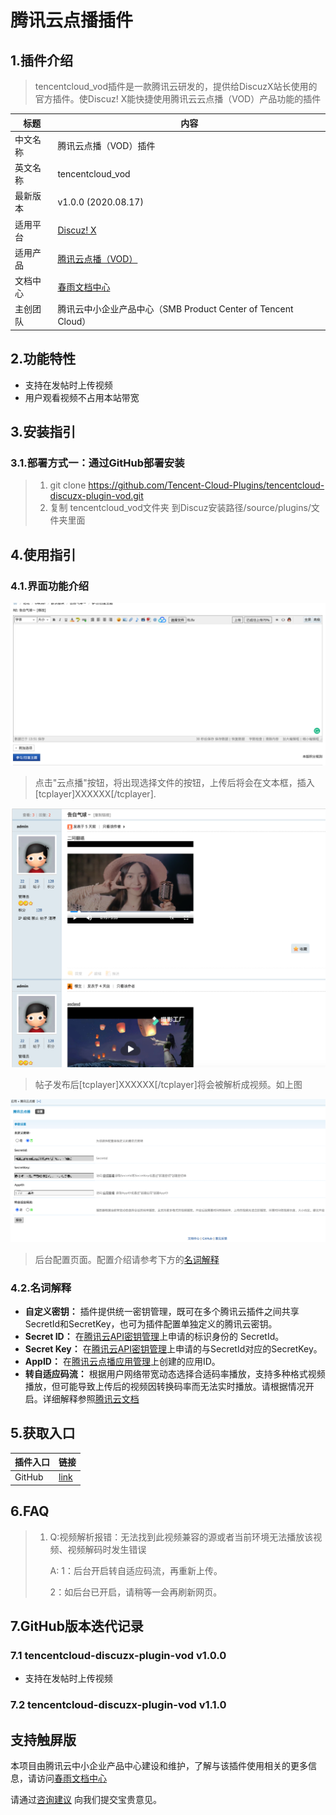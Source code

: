 # 腾讯云点播插件

## 1.插件介绍

> tencentcloud_vod插件是一款腾讯云研发的，提供给DiscuzX站长使用的官方插件。使Discuz! X能快捷使用腾讯云云点播（VOD）产品功能的插件

| 标题   | 内容                                                     |
| ---- | ------------------------------------------------------ |
| 中文名称 | 腾讯云点播（VOD）插件                                           |
| 英文名称 | tencentcloud_vod                                       |
| 最新版本 | v1.0.0 (2020.08.17)                                    |
| 适用平台 | [Discuz! X](https://www.discuz.net/forum.php)          |
| 适用产品 | [腾讯云点播（VOD）](https://cloud.tencent.com/product/vod)    |
| 文档中心 | [春雨文档中心](https://openapp.qq.com/docs/DiscuzX/vod.html) |
| 主创团队 | 腾讯云中小企业产品中心（SMB Product Center of Tencent Cloud）       |

## 2.功能特性

- 支持在发帖时上传视频
- 用户观看视频不占用本站带宽

## 3.安装指引

### 3.1.部署方式一：通过GitHub部署安装

> 1. git clone https://github.com/Tencent-Cloud-Plugins/tencentcloud-discuzx-plugin-vod.git
> 2. 复制 tencentcloud_vod文件夹 到Discuz安装路径/source/plugins/文件夹里面

## 4.使用指引

### 4.1.界面功能介绍

![](./images/vod1.png)

> 点击"云点播"按钮，将出现选择文件的按钮，上传后将会在文本框，插入[tcplayer]XXXXXX[/tcplayer].

![](./images/vod2.png)

> 帖子发布后[tcplayer]XXXXXX[/tcplayer]将会被解析成视频。如上图

![](./images/vod3.png)

> 后台配置页面。配置介绍请参考下方的[名词解释](#_4-2-名词解释)

### 4.2.名词解释

- **自定义密钥：** 插件提供统一密钥管理，既可在多个腾讯云插件之间共享SecretId和SecretKey，也可为插件配置单独定义的腾讯云密钥。
- **Secret ID：** 在[腾讯云API密钥管理](https://console.cloud.tencent.com/cam/capi)上申请的标识身份的 SecretId。
- **Secret Key：** 在[腾讯云API密钥管理](https://console.cloud.tencent.com/cam/capi)上申请的与SecretId对应的SecretKey。
- **AppID：** 在[腾讯云点播应用管理](https://console.cloud.tencent.com/vod/app-manage)上创建的应用ID。
- **转自适应码流：** 根据用户网络带宽动态选择合适码率播放，支持多种格式视频播放，但可能导致上传后的视频因转换码率而无法实时播放。请根据情况开启。详细解释参照[腾讯云文档](https://cloud.tencent.com/document/product/266/34071)

## 5.获取入口

| 插件入口   | 链接                                                                               |
| ------ | -------------------------------------------------------------------------------- |
| GitHub | [link](https://github.com/Tencent-Cloud-Plugins/tencentcloud-discuzx-plugin-vod) |

## 6.FAQ

> 1. Q:视频解析报错：无法找到此视频兼容的源或者当前环境无法播放该视频、视频解码时发生错误
>    
>    A: 1：后台开启转自适应码流，再重新上传。
>    
>    2：如后台已开启，请稍等一会再刷新网页。

## 7.GitHub版本迭代记录

### 7.1 tencentcloud-discuzx-plugin-vod v1.0.0

- 支持在发帖时上传视频
### 7.2 tencentcloud-discuzx-plugin-vod v1.1.0
支持触屏版
---

本项目由腾讯云中小企业产品中心建设和维护，了解与该插件使用相关的更多信息，请访问[春雨文档中心](https://openapp.qq.com/docs/DiscuzX/vod.html) 

请通过[咨询建议](https://da.do/y0rp) 向我们提交宝贵意见。

